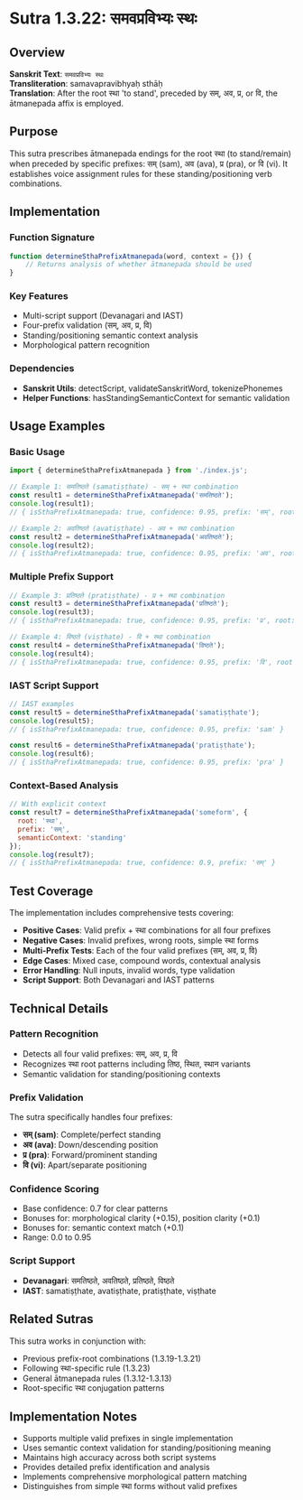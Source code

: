 # Sutra 1.3.22: समवप्रविभ्यः स्थः

## Overview

**Sanskrit Text**: `समवप्रविभ्यः स्थः`  
**Transliteration**: samavapravibhyaḥ sthāḥ  
**Translation**: After the root स्था 'to stand', preceded by सम्, अव, प्र, or वि, the ātmanepada affix is employed.

## Purpose

This sutra prescribes ātmanepada endings for the root स्था (to stand/remain) when preceded by specific prefixes: सम् (sam), अव (ava), प्र (pra), or वि (vi). It establishes voice assignment rules for these standing/positioning verb combinations.

## Implementation

### Function Signature
```javascript
function determineSthaPrefixAtmanepada(word, context = {}) {
    // Returns analysis of whether ātmanepada should be used
}
```

### Key Features
- Multi-script support (Devanagari and IAST)
- Four-prefix validation (सम्, अव, प्र, वि)
- Standing/positioning semantic context analysis
- Morphological pattern recognition

### Dependencies
- **Sanskrit Utils**: detectScript, validateSanskritWord, tokenizePhonemes
- **Helper Functions**: hasStandingSemanticContext for semantic validation

## Usage Examples

### Basic Usage
```javascript
import { determineSthaPrefixAtmanepada } from './index.js';

// Example 1: समतिष्ठते (samatiṣṭhate) - सम् + स्था combination
const result1 = determineSthaPrefixAtmanepada('समतिष्ठते');
console.log(result1); 
// { isSthaPrefixAtmanepada: true, confidence: 0.95, prefix: 'सम्', root: 'स्था' }

// Example 2: अवतिष्ठते (avatiṣṭhate) - अव + स्था combination
const result2 = determineSthaPrefixAtmanepada('अवतिष्ठते');
console.log(result2);
// { isSthaPrefixAtmanepada: true, confidence: 0.95, prefix: 'अव', root: 'स्था' }
```

### Multiple Prefix Support
```javascript
// Example 3: प्रतिष्ठते (pratiṣṭhate) - प्र + स्था combination
const result3 = determineSthaPrefixAtmanepada('प्रतिष्ठते');
console.log(result3);
// { isSthaPrefixAtmanepada: true, confidence: 0.95, prefix: 'प्र', root: 'स्था' }

// Example 4: विष्ठते (viṣṭhate) - वि + स्था combination
const result4 = determineSthaPrefixAtmanepada('विष्ठते');
console.log(result4);
// { isSthaPrefixAtmanepada: true, confidence: 0.95, prefix: 'वि', root: 'स्था' }
```

### IAST Script Support
```javascript
// IAST examples
const result5 = determineSthaPrefixAtmanepada('samatiṣṭhate');
console.log(result5);
// { isSthaPrefixAtmanepada: true, confidence: 0.95, prefix: 'sam' }

const result6 = determineSthaPrefixAtmanepada('pratiṣṭhate');
console.log(result6);
// { isSthaPrefixAtmanepada: true, confidence: 0.95, prefix: 'pra' }
```

### Context-Based Analysis
```javascript
// With explicit context
const result7 = determineSthaPrefixAtmanepada('someform', {
  root: 'स्था',
  prefix: 'सम्',
  semanticContext: 'standing'
});
console.log(result7);
// { isSthaPrefixAtmanepada: true, confidence: 0.9, prefix: 'सम्' }
```

## Test Coverage

The implementation includes comprehensive tests covering:

- **Positive Cases**: Valid prefix + स्था combinations for all four prefixes
- **Negative Cases**: Invalid prefixes, wrong roots, simple स्था forms
- **Multi-Prefix Tests**: Each of the four valid prefixes (सम्, अव, प्र, वि)
- **Edge Cases**: Mixed case, compound words, contextual analysis
- **Error Handling**: Null inputs, invalid words, type validation
- **Script Support**: Both Devanagari and IAST patterns

## Technical Details

### Pattern Recognition
- Detects all four valid prefixes: सम्, अव, प्र, वि
- Recognizes स्था root patterns including तिष्ठ, स्थित, स्थान variants
- Semantic validation for standing/positioning contexts

### Prefix Validation
The sutra specifically handles four prefixes:
- **सम् (sam)**: Complete/perfect standing
- **अव (ava)**: Down/descending position
- **प्र (pra)**: Forward/prominent standing
- **वि (vi)**: Apart/separate positioning

### Confidence Scoring
- Base confidence: 0.7 for clear patterns
- Bonuses for: morphological clarity (+0.15), position clarity (+0.1)
- Bonuses for: semantic context match (+0.1)
- Range: 0.0 to 0.95

### Script Support
- **Devanagari**: समतिष्ठते, अवतिष्ठते, प्रतिष्ठते, विष्ठते
- **IAST**: samatiṣṭhate, avatiṣṭhate, pratiṣṭhate, viṣṭhate

## Related Sutras

This sutra works in conjunction with:
- Previous prefix-root combinations (1.3.19-1.3.21)
- Following स्था-specific rule (1.3.23)
- General ātmanepada rules (1.3.12-1.3.13)
- Root-specific स्था conjugation patterns

## Implementation Notes

- Supports multiple valid prefixes in single implementation
- Uses semantic context validation for standing/positioning meaning
- Maintains high accuracy across both script systems
- Provides detailed prefix identification and analysis
- Implements comprehensive morphological pattern matching
- Distinguishes from simple स्था forms without valid prefixes
